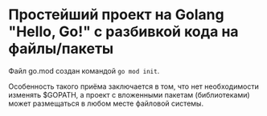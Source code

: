 Простейший проект на Golang "Hello, Go!" с разбивкой кода на файлы/пакеты
=========================================================================

Файл go.mod создан командой `go mod init`.

Особенность такого приёма заключается в том, что нет необходимости
изменять $GOPATH, а проект с вложенными пакетам (библиотеками) может
размещаться в любом месте файловой системы.
